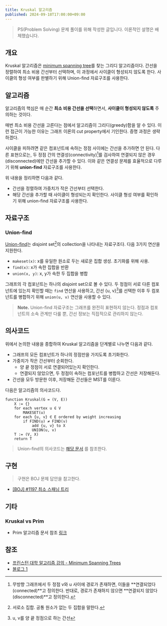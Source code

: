 ```yaml
---
title: Kruskal 알고리즘
published: 2024-09-18T17:00:00+09:00
---
```


> PS(Problem Solving) 문제 풀이를 위해 작성한 글입니다. 이론적인 설명은 배제했습니다.

## 개요
 
Kruskal 알고리즘은 [minimum spanning tree](/posts/1/minimum-spanning-tree)를 찾는 그리디 알고리즘이다. 간선을 정렬하여 최소 비용 간선부터 선택하며, 이 과정에서 사이클이 형성되지 않도록 한다. 사이클의 형성 여부를 판별하기 위해 Union-find 자료구조를 사용한다.

## 알고리즘

알고리즘의 핵심은 매 순간 **최소 비용 간선을 선택**하면서, **사이클이 형성되지 않도록** 주의하는 것이다.

매번 최소 비용 간선을 고른다는 점에서 알고리즘이 그리디(greedy)함을 알 수 있다. 이런 접근이 가능한 이유는 그래프 이론의 cut property에서 기인한다. 증명 과정은 생략하겠다.

사이클을 피하려면 같은 컴포넌트에 속하는 정점 사이에는 간선을 추가하면 안 된다. 다른 표현으로는, 두 정점 간의 연결성(connectivity)[^1]를 검사하여 연결되지 않은 경우(disconnected)에만 간선을 추가할 수 있다. 이와 같은 연결성 문제를 효율적으로 다루기 위해 **union-find** 자료구조를 사용한다.

위 내용을 정리하면 다음과 같다.

- 간선을 정렬하여 가중치가 작은 간선부터 선택한다.
- 해당 간선을 추가할 때 사이클이 형성되는지 확인한다. 사이클 형성 여부를 확인하기 위해 union-find 자료구조를 사용한다.


[^1]: 무방향 그래프에서 두 정점 v와 u 사이에 경로가 존재하면, 이들을 **연결되었다(connected)**고 정의한다. 반대로, 경로가 존재하지 않으면 **연결되지 않았다(disconnected)**고 정의한다. 

## 자료구조

### Union-find

[Union-find](/posts/2/union-find)는 disjoint set[^2]의 collection을 나타내는 자료구조다. 다음 3가지 연산을 지원한다.

- `makeset(x)`: x를 유일한 원소로 두는 새로운 집합 생성. 초기화를 위해 사용.
- `find(x)`: x가 속한 집합을 반환
- `union(x, y)`: x, y가 속한 두 집합을 병합 

그래프의 각 컴포넌트는 하나의 disjoint set으로 볼 수 있다. 두 정점이 서로 다른 컴포넌트에 있는지 확인할 때는 `find` 연산을 사용하고, 간선 {u, v}[^3]를 선택한 이후 두 컴포넌트를 병합하기 위해 `union(u, v)` 연산을 사용할 수 있다.

> **Note.** Union-find 자료구조는 그래프를 완전히 표현하지 않는다. 정점과 컴포넌트의 소속 관계만 다룰 뿐, 간선 정보는 직접적으로 관리하지 않는다.

[^2]: 서로소 집합. 공통 원소가 없는 두 집합을 말한다.
[^3]: u, v를 양 끝 정점으로 하는 간선

## 의사코드

위에서 논의한 내용을 종합하여 Kruskal 알고리즘을 단계별로 나누면 다음과 같다.

- 그래프의 모든 컴포넌트가 하나의 정점만을 가지도록 초기화한다.
- 가중치가 작은 간선부터 순회한다.
    - 양 끝 정점이 서로 연결되어있는지 확인한다.
    - 연결되지 않았으면, 두 정점이 속하는 컴포넌트를 병합하고 간선은 저장해둔다.
- 간선을 모두 방문한 이후, 저장해둔 간선들은 MST를 이룬다.

다음은 알고리즘의 의사코드다.

```
function Kruskal(G = (V, E))
    X := {}
    for each vertex u ∈ V
        MAKESET(u)
    for each {u, v} ∈ E ordered by weight increasing
        if FIND(u) ≠ FIND(v)
            add {u, v} to X
            UNION(u, v)
    T := (V, X)
    return T
```

> Union-find의 의사코드는 [해당 문서][union-find-code] 를 참조한다.

[union-find-code]: /posts/2/union-find#pseudocode

## 구현

> 구현은 BOJ 문제 답안을 참고한다.
 
- [\[BOJ\] #1197 최소 스패닝 트리](/posts/5/boj-1197#kruskal)

<!--다음은 c++17로 작성한 Kruskal 알고리즘이다.-->
<!---->
<!--```c++-->
<!--#include <tuple>-->
<!--#include <vector>-->
<!---->
<!--using namespace std;-->
<!---->
<!--class UnionFind {-->
<!--private:-->
<!--  // ...-->
<!---->
<!--public:-->
<!--  UnionFind(int num_vertices);-->
<!--  int find(int vertex);-->
<!--  bool unite(int vertex1, int vertex2); // union-->
<!--};-->
<!---->
<!--/***************************************************************/-->
<!---->
<!--using edge_t = tuple<int, int, int>; // weight, vertex1, vertex2-->
<!---->
<!--vector<edge_t> kruskal(int numVertices, vector<edge_t> &edges) {-->
<!--  UnionFind uf{numVertices};-->
<!---->
<!--  // compare by weight, ascending-->
<!--  auto comp = [](const edge_t &a, const edge_t &b) { return get<0>(a) < get<0>(b); };-->
<!--  sort(edges.begin(), edges.end(), comp);-->
<!---->
<!--  vector<edge_t> mstEdges;-->
<!--  for (auto [w, v, u] : edges) {-->
<!--    if (uf.unite(v, u)) {-->
<!--      mstEdges.push_back({w, v, u});-->
<!--    }-->
<!--  }-->
<!--  return mstEdges;-->
<!--}-->
<!--```-->

## 기타

### Kruskal vs Prim

- Prim 알고리즘 문서 참조 [링크](/posts/4/prim-algorithm#kruskal-vs-prim)

## 참조

- [프린스턴 대학 알고리즘 강의 - Minimum Spanning Trees](https://algs4.cs.princeton.edu/43mst/)
- [블로그 1](https://rntlqvnf.github.io/lecture%20notes/algorithm-5th-week-1/)
